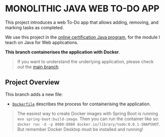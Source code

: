 # MONOLITHIC JAVA WEB TO-DO APP
This project introduces a web To-Do app that allows adding, removing, and marking tasks as completed. 

We use this project in the [online certification Java program](http://pos-graduacao-ead.cp.utfpr.edu.br/java/), for the module I teach on Java for Web applications.

**This branch containerises the application with Docker**.

> If you want to understand the underlying application, please check out the [main branch](https://github.com/gabrielcostasilva/java-todo.git).

## Project Overview
This branch adds a new file:

- [`Dockerfile`](./Dockerfile) describes the process for containerising the application.

> The easiest way to create Docker images with Spring Boot is running `mvn spring-boot:build-image`. Then you can run the container like so: `docker run -d -p 8080:8080 docker.io/library/todo:0.0.1-SNAPSHOT`. But remember Docker Desktop must be installed and running!
